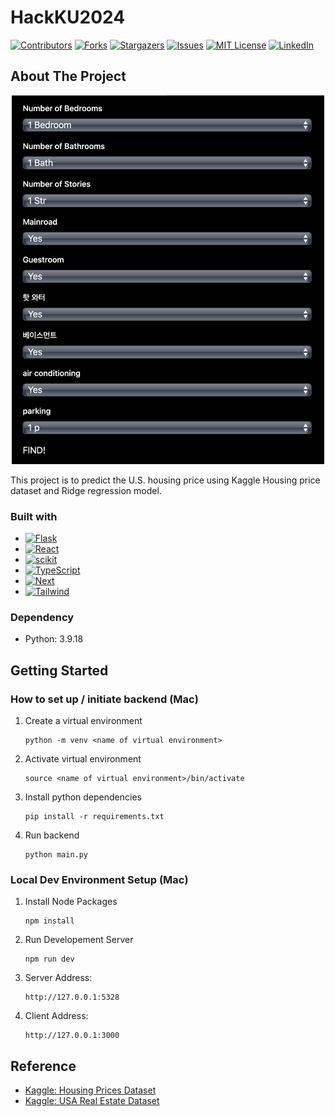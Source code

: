 # HackKU2024

[![Contributors][contributors-shield]][contributors-url]
[![Forks][forks-shield]][forks-url]
[![Stargazers][stars-shield]][stars-url]
[![Issues][issues-shield]][issues-url]
[![MIT License][license-shield]][license-url]
[![LinkedIn][linkedin-shield]][linkedin-url]

## About The Project

<p align="center">
   <img src="static/screenshot.png" alt="Product Screenshot" width="500"/>
</p>

This project is to predict the U.S. housing price using Kaggle Housing price dataset and Ridge regression model.

### Built with
* [![Flask][Flask.js]][Flask-url]
* [![React][React.js]][React-url]
* [![scikit][scikit.js]][scikit-url]
* [![TypeScript][TypeScript.js]][TypeScript-url]
* [![Next][Next.js]][Next-url]
* [![Tailwind][Tailwind.js]][Tailwind-url]

### Dependency
- Python: 3.9.18

## Getting Started
### How to set up / initiate backend (Mac)

1. Create a virtual environment
   ```
   python -m venv <name of virtual environment>
   ```
2. Activate virtual environment
   ```
   source <name of virtual environment>/bin/activate
   ```
3. Install python dependencies
    ```
    pip install -r requirements.txt
    ```
4. Run backend
    ```
    python main.py
    ```


### Local Dev Environment Setup (Mac)

1. Install Node Packages

   ```
   npm install
   ```

2. Run Developement Server

   ```
   npm run dev
   ```

3. Server Address:

   ```
   http://127.0.0.1:5328
   ```

4. Client Address:
   ```
   http://127.0.0.1:3000
   ```


## Reference
- [Kaggle: Housing Prices Dataset](https://www.kaggle.com/datasets/yasserh/housing-prices-dataset)
- [Kaggle: USA Real Estate Dataset](https://www.kaggle.com/datasets/ahmedshahriarsakib/usa-real-estate-dataset)

<!-- MARKDOWN LINKS & IMAGES -->
[contributors-shield]: https://img.shields.io/github/contributors/2starwook/HackKU-2024-LOOH.svg?style=for-the-badge
[contributors-url]: https://github.com/2starwook/HackKU-2024-LOOH/graphs/contributors
[forks-shield]: https://img.shields.io/github/forks/2starwook/HackKU-2024-LOOH.svg?style=for-the-badge
[forks-url]: https://github.com/2starwook/HackKU-2024-LOOH/network/members
[stars-shield]: https://img.shields.io/github/stars/2starwook/HackKU-2024-LOOH.svg?style=for-the-badge
[stars-url]: https://github.com/2starwook/HackKU-2024-LOOH/stargazers
[issues-shield]: https://img.shields.io/github/issues/2starwook/HackKU-2024-LOOH.svg?style=for-the-badge
[issues-url]: https://github.com/2starwook/HackKU-2024-LOOH/issues
[license-shield]: https://img.shields.io/github/license/2starwook/HackKU-2024-LOOH.svg?style=for-the-badge
[license-url]: https://github.com/2starwook/HackKU-2024-LOOH/blob/master/LICENSE.txt
[linkedin-shield]: https://img.shields.io/badge/-LinkedIn-black.svg?style=for-the-badge&logo=linkedin&colorB=555
[linkedin-url]: https://www.linkedin.com/in/seonguk-isaac-lee/

[Flask.js]: https://img.shields.io/badge/Flask-000000?style=for-the-badge&logo=flask&logoColor=white
[Flask-url]: https://flask.palletsprojects.com
[React.js]: https://img.shields.io/badge/React-20232A?style=for-the-badge&logo=react&logoColor=61DAFB
[React-url]: https://reactjs.org
[scikit.js]: https://img.shields.io/badge/scikit_learn-F7931E?style=for-the-badge&logo=scikit-learn&logoColor=white
[scikit-url]: https://scikit-learn.org
[TypeScript.js]: https://img.shields.io/badge/TypeScript-007ACC?style=for-the-badge&logo=typescript&logoColor=white
[TypeScript-url]: https://www.typescriptlang.org
[Tailwind.js]: https://img.shields.io/badge/Tailwind_CSS-38B2AC?style=for-the-badge&logo=tailwind-css&logoColor=white
[Tailwind-url]: https://tailwindcss.com
[Next.js]: https://img.shields.io/badge/next.js-000000?style=for-the-badge&logo=nextdotjs&logoColor=white
[Next-url]: https://nextjs.org/
